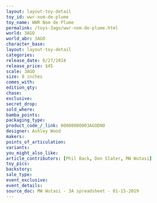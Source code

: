 ```yaml
---
layout: layout-toy-detail 
toy_id: wwr-nom-de-plume
toy_name: WWR Nom de Plume
permalink: /toys-3ago/wwr-nom-de-plume.html
world: 3AGO
world_abr: 3AGO
character_base: 
layout: layout-toy-detail
categories: 
release_date: 8/27/2014
release_price: $45 
scale: 3AGO
size: 8 inches
comes_with: 
edition_qty: 
chase: 
exclusive: 
secret_drop: 
sold_where: 
bamba_points: 
packaging_type: 
product_code_/_link: 00000000003AGODNO
designer: Ashley Wood
makers: 
points_of_articulation: 
variants: 
you_might_also_like: 
article_contributors: [Phil Back, Don Slater, MW Wutasi]
toy_pics: 
backstory: 
sale_type: 
event_exclusive: 
event_details: 
source_doc: MW Wutasi - 3A spreadsheet - 01-15-2019
---
```

